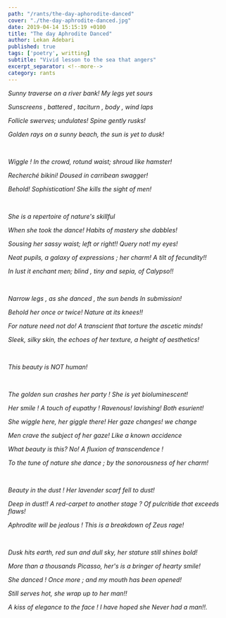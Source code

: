 ```yaml
---
path: "/rants/the-day-aphorodite-danced"
cover: "./the-day-aphrodite-danced.jpg"
date: 2019-04-14 15:15:19 +0100
title: "The day Aphrodite Danced"
author: Lekan Adebari
published: true
tags: ['poetry', writting]
subtitle: "Vivid lesson to the sea that angers"
excerpt_separator: <!--more-->
category: rants
---
```


<p><em>Sunny traverse on a river bank! My legs yet sours</em></p>
<p><em>Sunscreens , battered , taciturn , body , wind laps</em></p>
<p><em>Follicle swerves; undulates! Spine gently rusks!</em></p>
<!--more-->
<p><em>Golden rays on a sunny beach, the sun is yet to dusk!</em></p>

<br>

<p><em>Wiggle ! In the crowd, rotund waist; shroud like hamster!</em></p>
<p><em>Recherché bikini! Doused in carribean swagger!</em></p>
<p><em>Behold! Sophistication! She kills the sight of men!</em></p>

<br>

<p><em>She is a repertoire of nature's skillful</em></p>
<p><em>When she took the dance! Habits of mastery she dabbles!</em></p>
<p><em>Sousing her sassy waist; left or right!! Query not! my eyes!</em></p>
<p><em>Neat pupils, a galaxy of expressions ; her charm! A tilt of fecundity!!</em></p>
<p><em>In lust it enchant men; blind , tiny and sepia, of Calypso!!</em></p>

<br>

<p><em>Narrow legs , as she danced , the sun bends In submission!</em></p>
<p><em>Behold her once or twice! Nature at its knees!!</em></p>
<p><em>For nature need not do! A transcient that torture the ascetic minds!</em></p>
<p><em>Sleek, silky skin, the echoes of her texture, a height of aesthetics!</em></p>

<br>

<p><em>This beauty is NOT human!</em></p>

<br>

<p><em>The golden sun crashes her party ! She is yet bioluminescent!</em></p>
<p><em>Her smile ! A touch of eupathy ! Ravenous! lavishing! Both esurient!</em></p>
<p><em>She wiggle here, her giggle there! Her gaze changes! we change</em></p>
<p><em>Men crave the subject of her gaze! Like a known accidence</em></p>
<p><em>What beauty is this? No! A fluxion of transcendence !</em></p>
<p><em>To the tune of nature she dance ; by the sonorousness of her charm!</em></p>

<br>

<p><em>Beauty in the dust ! Her lavender scarf fell to dust!</em></p>
<p><em>Deep in dust!! A red-carpet to another stage ? Of pulcritide that exceeds flaws!</em></p>
<p><em>Aphrodite will be jealous ! This is a breakdown of Zeus rage!</em></p>

<br>

<p><em>Dusk hits earth, red sun and dull sky, her stature still shines bold!</em></p>
<p><em>More than a thousands Picasso, her's is a bringer of hearty smile!</em></p>
<p><em>She danced ! Once more ; and my mouth has been opened!</em></p>
<p><em>Still serves hot, she wrap up to her man!!</em></p>
<p><em>A kiss of elegance to the face ! I have hoped she Never had a man!!.</em></p>